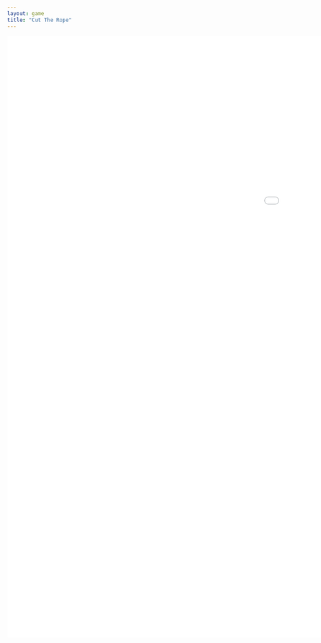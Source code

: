```yaml
---
layout: game
title: "Cut The Rope"
---
```

<embed src="src/" width="1800" height="1400" allowfullscreen>
